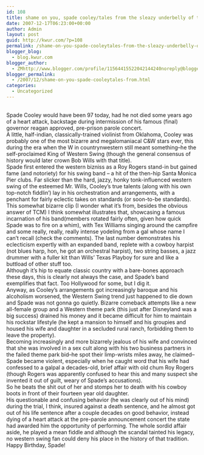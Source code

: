 ```yaml
---
id: 108
title: shame on you, spade cooley/tales from the sleazy underbelly of the golden age of western swing/country music in los angeles
date: 2007-12-17T06:23:00+00:00
author: Admin
layout: post
guid: http://kwur.com/?p=108
permalink: /shame-on-you-spade-cooleytales-from-the-sleazy-underbelly-of-the-golden-age-of-western-swingcountry-music-in-los-angeles/
blogger_blog:
  - blog.kwur.com
blogger_author:
  - ZMhttp://www.blogger.com/profile/11564415522042144240noreply@blogger.com
blogger_permalink:
  - /2007/12/shame-on-you-spade-cooleytales-from.html
categories:
  - Uncategorized
---
```

<div class="pf-content">
  <p>
    <br />Spade Cooley would have been 97 today, had he not died some years ago of a heart attack, backstage during intermission of his famous (final) governor reagan approved, pre-prison parole concert. <br />A little, half-indian, classically-trained violinist from Oklahoma, Cooley was probably one of the most bizarre and megalomaniacal C&W stars ever, this during the era when the W in countrynwestern still meant something&#8211;he the self-proclaimed King of Western Swing (though the general consensus of history would later crown Bob Wills with that title).<br />Spade first entered the western bizniss as a Roy Rogers stand-in but gained fame (and notoriety) for his swing band &#8211; a hit of the then-hip Santa Monica Pier clubs. Far slicker than the hard, jazzy, honky tonk-influenced western swing of the esteemed Mr. Wills, Cooley&#8217;s true talents (along with his own top-notch fiddlin&#8217;) lay in his orchestration and arrangements, with a penchant for fairly eclectic takes on standards (or soon-to-be standards).<br />This somewhat bizarre clip (I wonder what it&#8217;s from, besides the obvious answer of TCM) I think somewhat illustrates that, showcasing a famous incarnation of his band(members rotated fairly often, given how quick Spade was to fire on a whim), with Tex Williams singing around the campfire and some really, really, really intense yodeling from a gal whose name I can&#8217;t recall (check the comments). The last number demonstrates his eclecticism expertly with an expanded band, replete with a cowboy harpist (not blues harp, hon, he got an orchestral harpist), two string basses, a jazz drummer with a fuller kit than Wills&#8217; Texas Playboy for sure and like a buttload of other stuff too. <br />Although it&#8217;s hip to equate classic country with a bare-bones approach these days, this is clearly not always the case, and Spade&#8217;s band exemplifies that fact. Too Hollywood for some, but I dig it. <br />Anyway, as Cooley&#8217;s arrangements got increasingly baroque and his alcoholism worsened, the Western Swing trend just happened to die down and Spade was not gonna go quietly. Bizarre comeback attempts like a new all-female group and a Western theme park (this just after Disneyland was a big success) drained his money and it became difficult for him to maintain his rockstar lifestyle (he kept a mansion to himself and his groupies and housed his wife and daughter in a secluded rural ranch, forbidding them to leave the property). <br />Becoming increasingly and more bizarrely jealous of his wife and convinced that she was involved in a sex cult along with his two business partners in the failed theme park bid&#8211;he spot their limp-wrists miles away, he claimed&#8211;Spade became violent, especially when he caught word that his wife had confessed to a galpal a decades-old, brief affair with old chum Roy Rogers (though Rogers was apparently confused to hear this and many suspect she invented it out of guilt, weary of Spade&#8217;s accusations).<br />So he beats the shit out of her and stomps her to death with his cowboy boots in front of their fourteen year old daughter. <br />His questionable and confusing behavior (he was clearly out of his mind) during the trial, I think, insured against a death sentence, and he almost got out of his life sentence after a couple decades on good behavior, instead dying of a heart attack at the pre-parole announcement concert the state had awarded him the opportunity of performing. The whole sordid affair aside, he played a mean fiddle and although the scandal tainted his legacy, no western swing fan could deny his place in the history of that tradition.<br />Happy Birthday, Spade!
  </p>
</div>